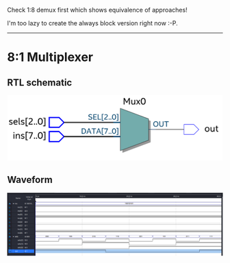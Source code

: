 Check 1:8 demux first which shows equivalence of approaches!

I'm too lazy to create the always block version right now :-P.

---

# 8:1 Multiplexer

## RTL schematic

![image-20220228010559047](README.assets/image-20220228010559047.png)

## Waveform

![image-20220228010611107](README.assets/image-20220228010611107.png)
